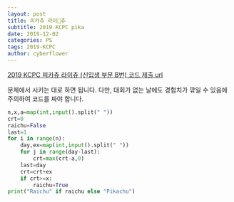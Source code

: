 ```yaml
---
layout: post
title: 피카츄 라이츄
subtitle: 2019 KCPC pika
date: 2019-12-02
categories: PS
tags: 2019-KCPC
author: cyberflower
---
```


[2019 KCPC 피카츄 라이츄 (신입생 부문 B번) 코드 제출 url](https://kcpc19.contest.codeforces.com/group/YxujPqBpFr/contest/261386/problem/B)

문제에서 시키는 대로 하면 됩니다. 다만, 대회가 없는 날에도 경험치가 깎일 수 있음에 주의하여 코드를 짜야 합니다.

```python
n,x,a=map(int,input().split(" "))
crt=0
raichu=False
last=1
for i in range(n):
    day,ex=map(int,input().split(" "))
    for j in range(day-last):
        crt=max(crt-a,0)
    last=day
    crt=crt+ex
    if crt>=x:
        raichu=True
print("Raichu" if raichu else "Pikachu")
```
